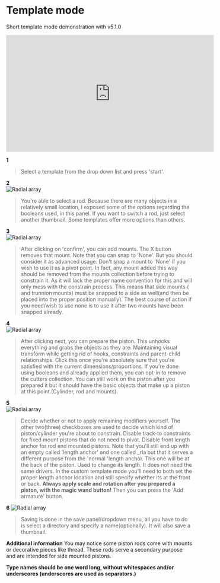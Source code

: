 # Template mode  
Short template mode demonstration with v5.1.0  
<iframe width="560" height="315" src="https://www.youtube.com/embed/1PmzWnIub-Y" title="YouTube video player" frameborder="0" allow="accelerometer; autoplay; clipboard-write; encrypted-media; gyroscope; picture-in-picture" allowfullscreen></iframe>  
  

**1**
>Select a template from the drop down list and press 'start'.  

**2**  
![Radial array](../images/addrod.jpg)  
>You're able to select a rod. Because there are many objects in a relatively small location, I exposed some of the options regarding the booleans used, in this panel. If you want to switch a rod, just select another thumbnail. Some templates offer more options than others.  

**3**   
![Radial array](../images/addmount.jpg)  
>After clicking on 'confirm', you can add mounts. The X button removes that mount. Note that you can snap to 'None'. But you should consider it as advanced usage. Don't snap a mount to 'None' if you wish to use it as a pivot point. In fact, any mount added this way should be removed from the mounts collection before trying to constrain it. As it will lack the proper name convention for this and will only mess with the constrain process. This means that side mounts ( and trunnion mounts) must be snapped to a side as well(and then be placed into the proper position manually). The best course of action if you need/wish to use none is to use it after two mounts have been snapped already.  
  
**4**  
![Radial array](../images/preparetemplate.jpg)  
>After clicking next, you can prepare the piston. This unhooks everything and grabs the objects as they are. Maintaining visual transform while getting rid of hooks, constraints and parent-child relationships. Click this once you're absolutely sure that you're satisfied with the current dimensions/proportions. If you're done using booleans and already applied them, you can opt-in to remove the cutters collection. You can still work on the piston after you prepared it but it should have the basic objects that make up a piston at this point.(Cylinder, rod and mounts).
  
**5**  
![Radial array](../images/addarmature.jpg)  
>Decide whether or not to apply remaining modifiers yourself. The other two(three) checkboxes are used to decide which kind of piston/cylinder you're about to constrain. Disable track-to constraints for fixed mount pistons that do not need to pivot. Disable front length anchor for rod end mounted pistons. Note that you'll still end up with an empty called 'length anchor' and one called _rla but that it serves a different purpose from the 'normal 'length anchor. This one will be at the back of the piston. Used to change its length. It does not need the same drivers. In the custom template mode you'll need to both set the proper length anchor location and still specify whether its at the front or back. **Always apply scale and rotation after you prepared a piston, with the magic wand button!** Then you can press the 'Add armature' button.    
  
**6** 
![Radial array](../images/addarmature2.jpg)
>Saving is done in the save panel/dropdown menu, all you have to do is select a directory and specify a name(optionally). It will also save a thumbnail.


**Additional information**
You may notice some piston rods come with mounts or decorative pieces like thread. These rods serve a secondary purpose and are intended for side mounted pistons.  
  
**Type names should be one word long, without whitespaces and/or underscores (underscores are used as separators.)**  